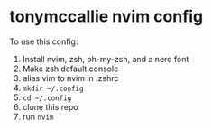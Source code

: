 # tonymccallie nvim config
To use this config:
1. Install nvim, zsh, oh-my-zsh, and a nerd font
2. Make zsh default console
3. alias vim to nvim in .zshrc
4. `mkdir ~/.config`
5. `cd ~/.config`
6. clone this repo
7. run `nvim`
